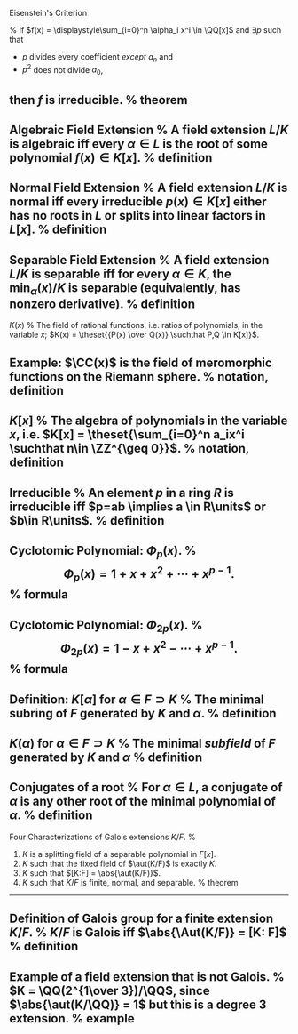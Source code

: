 Eisenstein's Criterion

%
If $f(x) = \displaystyle\sum_{i=0}^n \alpha_i x^i \in \QQ[x]$ and $\exists p$ such that

- $p$ divides every coefficient *except* $a_n$ and
- $p^2$ does not divide $a_0$,

then $f$ is irreducible.
%
theorem
---

Algebraic Field Extension
%
A field extension $L/K$ is **algebraic** iff every $\alpha \in L$ is the root of some polynomial $f(x)\in K[x]$.
%
definition
---

Normal Field Extension
%
A field extension $L/K$ is **normal** iff every irreducible $p(x) \in K[x]$ either has no roots in $L$ or splits into linear factors in $L[x]$.
%
definition
---

Separable Field Extension
%
A field extension $L/K$ is **separable** iff for every $\alpha \in K$, the $\min_\alpha(x)/K$ is separable (equivalently, has nonzero derivative).
%
definition
---

$K(x)$
%
The field of rational functions, i.e. ratios of polynomials, in the variable $x$; $K(x) = \theset{{P(x) \over Q(x)} \suchthat P,Q \in K[x]}$.

Example: $\CC(x)$ is the field of meromorphic functions on the Riemann sphere.
%
notation, definition
---

$K[x]$
%
The algebra of polynomials in the variable $x$, i.e. $K[x] = \theset{\sum_{i=0}^n a_ix^i \suchthat n\in \ZZ^{\geq 0}}$.
%
notation, definition
---

Irreducible
%
An element $p$ in a ring $R$ is **irreducible** iff $p=ab \implies a \in R\units$ or $b\in R\units$.
%
definition
---

Cyclotomic Polynomial: $\Phi_p(x)$.
%
$$\Phi_p(x) = 1 + x + x^2 + \cdots + x^{p-1}.$$
%
formula
---

Cyclotomic Polynomial: $\Phi_{2p}(x)$.
%
$$\Phi_{2p}(x) = 1 - x + x^2 - \cdots + x^{p-1}.$$
%
formula
---


Definition: $K[\alpha]$ for $\alpha \in F \supset K$
%
The minimal subring of $F$ generated by $K$ and $\alpha$.
%
definition
---

$K(\alpha)$ for $\alpha \in F\supset K$
%
The minimal *subfield* of $F$ generated by $K$ and $\alpha$ 
%
definition
---

Conjugates of a root
%
For $\alpha\in L$, a **conjugate** of $\alpha$ is any other root of the minimal polynomial of $\alpha$.
%
definition
---

Four Characterizations of Galois extensions $K/F$.
%

1. $K$ is a splitting field of a separable polynomial in $F[x]$.
2. $K$ such that the fixed field of $\aut(K/F)$ is exactly $K$.
3. $K$ such that $[K:F] = \abs{\aut(K/F)}$.
4. $K$ such that $K/F$ is finite, normal, and separable.
%
theorem
---

Definition of Galois group for a **finite** extension $K/F$.
%
$K/F$ is Galois iff $\abs{\Aut(K/F)} = [K: F]$
%
definition
---

Example of a field extension that is not Galois.
%
$K = \QQ(2^{1\over 3})/\QQ$, since $\abs{\aut(K/\QQ)} = 1$ but this is a degree 3 extension.
%
example
---



